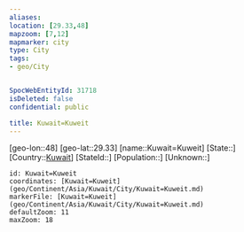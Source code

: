 ```yaml
---
aliases: 
location: [29.33,48]
mapzoom: [7,12] 
mapmarker: city 
type: City
tags:
- geo/City


SpocWebEntityId: 31718
isDeleted: false
confidential: public

title: Kuwait=Kuweit
---
```

[geo-lon::48]
[geo-lat::29.33]
[name::Kuwait=Kuweit]
[State::]
[Country::[Kuwait](geo/Continent/Asia/Kuwait.md)]
[StateId::]
[Population::]
[Unknown::]


```leaflet
id: Kuwait=Kuweit
coordinates: [Kuwait=Kuweit](geo/Continent/Asia/Kuwait/City/Kuwait=Kuweit.md)
markerFile: [Kuwait=Kuweit](geo/Continent/Asia/Kuwait/City/Kuwait=Kuweit.md)
defaultZoom: 11 
maxZoom: 18
```


